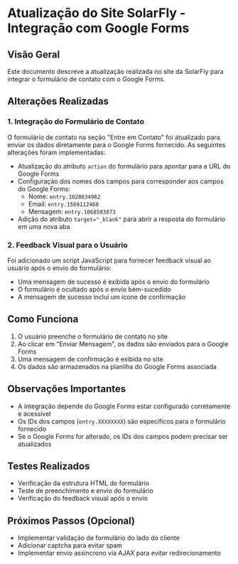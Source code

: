 # Atualização do Site SolarFly - Integração com Google Forms

## Visão Geral
Este documento descreve a atualização realizada no site da SolarFly para integrar o formulário de contato com o Google Forms.

## Alterações Realizadas

### 1. Integração do Formulário de Contato
O formulário de contato na seção "Entre em Contato" foi atualizado para enviar os dados diretamente para o Google Forms fornecido. As seguintes alterações foram implementadas:

- Atualização do atributo `action` do formulário para apontar para a URL do Google Forms
- Configuração dos nomes dos campos para corresponder aos campos do Google Forms:
  - Nome: `entry.1028634962`
  - Email: `entry.1569112460`
  - Mensagem: `entry.1068583873`
- Adição do atributo `target="_blank"` para abrir a resposta do formulário em uma nova aba

### 2. Feedback Visual para o Usuário
Foi adicionado um script JavaScript para fornecer feedback visual ao usuário após o envio do formulário:

- Uma mensagem de sucesso é exibida após o envio do formulário
- O formulário é ocultado após o envio bem-sucedido
- A mensagem de sucesso inclui um ícone de confirmação

## Como Funciona
1. O usuário preenche o formulário de contato no site
2. Ao clicar em "Enviar Mensagem", os dados são enviados para o Google Forms
3. Uma mensagem de confirmação é exibida no site
4. Os dados são armazenados na planilha do Google Forms associada

## Observações Importantes
- A integração depende do Google Forms estar configurado corretamente e acessível
- Os IDs dos campos (`entry.XXXXXXXX`) são específicos para o formulário fornecido
- Se o Google Forms for alterado, os IDs dos campos podem precisar ser atualizados

## Testes Realizados
- Verificação da estrutura HTML do formulário
- Teste de preenchimento e envio do formulário
- Verificação do feedback visual após o envio

## Próximos Passos (Opcional)
- Implementar validação de formulário do lado do cliente
- Adicionar captcha para evitar spam
- Implementar envio assíncrono via AJAX para evitar redirecionamento


